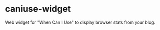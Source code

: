 caniuse-widget
==============

Web widget for "When Can I Use" to display browser stats from your blog.